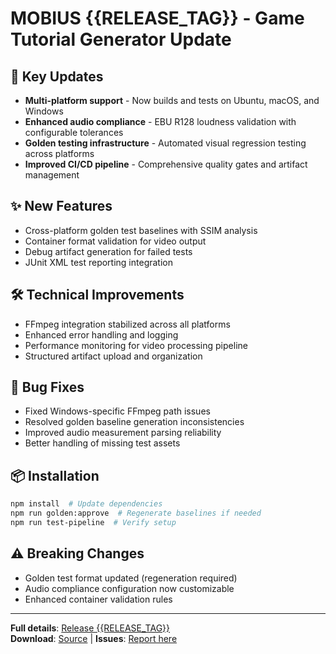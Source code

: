 # MOBIUS {{RELEASE_TAG}} - Game Tutorial Generator Update

## 🚀 Key Updates
- **Multi-platform support** - Now builds and tests on Ubuntu, macOS, and Windows
- **Enhanced audio compliance** - EBU R128 loudness validation with configurable tolerances  
- **Golden testing infrastructure** - Automated visual regression testing across platforms
- **Improved CI/CD pipeline** - Comprehensive quality gates and artifact management

## ✨ New Features
- Cross-platform golden test baselines with SSIM analysis
- Container format validation for video output
- Debug artifact generation for failed tests
- JUnit XML test reporting integration

## 🛠️ Technical Improvements  
- FFmpeg integration stabilized across all platforms
- Enhanced error handling and logging
- Performance monitoring for video processing pipeline
- Structured artifact upload and organization

## 🐛 Bug Fixes
- Fixed Windows-specific FFmpeg path issues
- Resolved golden baseline generation inconsistencies
- Improved audio measurement parsing reliability
- Better handling of missing test assets

## 📦 Installation
```bash
npm install  # Update dependencies
npm run golden:approve  # Regenerate baselines if needed
npm run test-pipeline  # Verify setup
```

## ⚠️ Breaking Changes
- Golden test format updated (regeneration required)
- Audio compliance configuration now customizable
- Enhanced container validation rules

---

**Full details**: [Release {{RELEASE_TAG}}]({{RELEASE_URL}})  
**Download**: [Source]({{DOWNLOAD_URL}}) | **Issues**: [Report here]({{ISSUES_URL}})